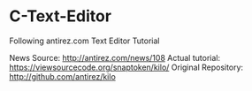# C-Text-Editor
Following antirez.com Text Editor Tutorial

News Source: http://antirez.com/news/108
Actual tutorial: https://viewsourcecode.org/snaptoken/kilo/
Original Repository: http://github.com/antirez/kilo
